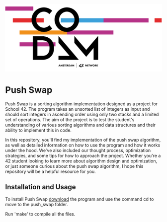 ![ALT TEXT](https://github.com/arommers/push_swap/blob/master/Codam%20Logo.png?raw=true)

# Push Swap

Push Swap is a sorting algorithm implementation designed as a project for School 42. The program takes an unsorted list of integers as input and should sort integers in ascending order using only two stacks and a limited set of operations. The aim of the project is to test the student's understanding of various sorting algorithms and data structures and their ability to implement this in code.

In this repository, you'll find my implementation of the push swap algorithm, as well as detailed information on how to use the program and how it works under the hood. We've also included our thought process, optimization strategies, and some tips for how to approach the project. Whether you're a 42 student looking to learn more about algorithm design and optimization, or just someone curious about the push swap algorithm, I hope this repository will be a helpful resource for you.

## Installation and Usage

To install Push Swap [download](https://github.com/arommers/push_swap/archive/refs/heads/main.zip) the program and use the command cd to move to the push_swap folder.

Run 'make' to compile all the files.
